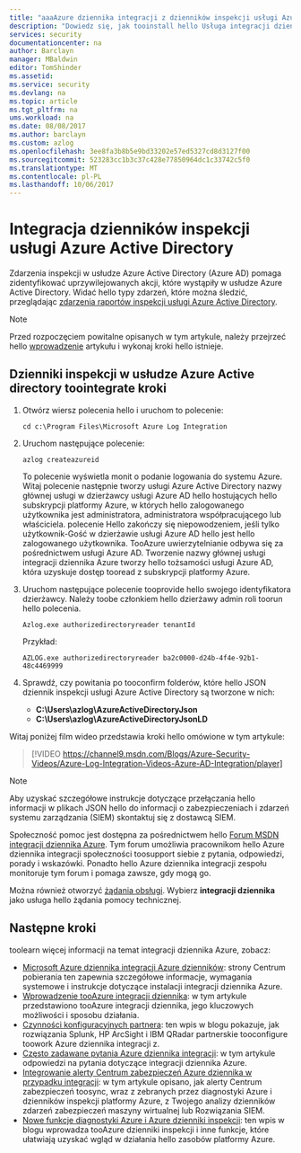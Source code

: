 ```yaml
---
title: "aaaAzure dziennika integracji z dzienników inspekcji usługi Azure Active Directory | Dokumentacja firmy Microsoft"
description: "Dowiedz się, jak tooinstall hello Usługa integracji dziennika Azure oraz integrowanie dzienniki z dzienników inspekcji platformy Azure"
services: security
documentationcenter: na
author: Barclayn
manager: MBaldwin
editor: TomShinder
ms.assetid: 
ms.service: security
ms.devlang: na
ms.topic: article
ms.tgt_pltfrm: na
ums.workload: na
ms.date: 08/08/2017
ms.author: barclayn
ms.custom: azlog
ms.openlocfilehash: 3ee8fa3b8b5e9bd33202e57ed5327cd8d3127f00
ms.sourcegitcommit: 523283cc1b3c37c428e77850964dc1c33742c5f0
ms.translationtype: MT
ms.contentlocale: pl-PL
ms.lasthandoff: 10/06/2017
---
```

# <a name="integrate-azure-active-directory-audit-logs"></a>Integracja dzienników inspekcji usługi Azure Active Directory

Zdarzenia inspekcji w usłudze Azure Active Directory (Azure AD) pomaga zidentyfikować uprzywilejowanych akcji, które wystąpiły w usłudze Azure Active Directory. Widać hello typy zdarzeń, które można śledzić, przeglądając [zdarzenia raportów inspekcji usługi Azure Active Directory](/active-directory/active-directory-reporting-audit-events#list-of-audit-report-events.md).

> [!NOTE]
> Przed rozpoczęciem powitalne opisanych w tym artykule, należy przejrzeć hello [wprowadzenie](security-azure-log-integration-get-started.md) artykułu i wykonaj kroki hello istnieje.

## <a name="steps-toointegrate-azure-active-directory-audit-logs"></a>Dzienniki inspekcji w usłudze Azure Active directory toointegrate kroki

1. Otwórz wiersz polecenia hello i uruchom to polecenie:

   ``cd c:\Program Files\Microsoft Azure Log Integration``

2. Uruchom następujące polecenie: 
 
   ``azlog createazureid``

   To polecenie wyświetla monit o podanie logowania do systemu Azure. Witaj polecenie następnie tworzy usługi Azure Active Directory nazwy głównej usługi w dzierżawcy usługi Azure AD hello hostujących hello subskrypcji platformy Azure, w których hello zalogowanego użytkownika jest administratora, administratora współpracującego lub właściciela. polecenie Hello zakończy się niepowodzeniem, jeśli tylko użytkownik-Gość w dzierżawie usługi Azure AD hello jest hello zalogowanego użytkownika. TooAzure uwierzytelnianie odbywa się za pośrednictwem usługi Azure AD. Tworzenie nazwy głównej usługi integracji dziennika Azure tworzy hello tożsamości usługi Azure AD, która uzyskuje dostęp tooread z subskrypcji platformy Azure.

3. Uruchom następujące polecenie tooprovide hello swojego identyfikatora dzierżawcy. Należy toobe członkiem hello dzierżawy admin roli toorun hello polecenia.

   ``Azlog.exe authorizedirectoryreader tenantId``

   Przykład:

   ``AZLOG.exe authorizedirectoryreader ba2c0000-d24b-4f4e-92b1-48c4469999``

4. Sprawdź, czy powitania po tooconfirm folderów, które hello JSON dziennik inspekcji usługi Azure Active Directory są tworzone w nich:

   * **C:\Users\azlog\AzureActiveDirectoryJson**
   * **C:\Users\azlog\AzureActiveDirectoryJsonLD**

Witaj poniżej film wideo przedstawia kroki hello omówione w tym artykule:

> [!VIDEO https://channel9.msdn.com/Blogs/Azure-Security-Videos/Azure-Log-Integration-Videos-Azure-AD-Integration/player]


> [!NOTE]
> Aby uzyskać szczegółowe instrukcje dotyczące przełączania hello informacji w plikach JSON hello do informacji o zabezpieczeniach i zdarzeń systemu zarządzania (SIEM) skontaktuj się z dostawcą SIEM.

Społeczność pomoc jest dostępna za pośrednictwem hello [Forum MSDN integracji dziennika Azure](https://social.msdn.microsoft.com/Forums/office/home?forum=AzureLogIntegration). Tym forum umożliwia pracownikom hello Azure dziennika integracji społeczności toosupport siebie z pytania, odpowiedzi, porady i wskazówki. Ponadto hello Azure dziennika integracji zespołu monitoruje tym forum i pomaga zawsze, gdy mogą go.

Można również otworzyć [żądania obsługi](../azure-supportability/how-to-create-azure-support-request.md). Wybierz **integracji dziennika** jako usługa hello żądania pomocy technicznej.

## <a name="next-steps"></a>Następne kroki
toolearn więcej informacji na temat integracji dziennika Azure, zobacz:

* [Microsoft Azure dziennika integracji Azure dzienników](https://www.microsoft.com/download/details.aspx?id=53324): strony Centrum pobierania ten zapewnia szczegółowe informacje, wymagania systemowe i instrukcje dotyczące instalacji integracji dziennika Azure.
* [Wprowadzenie tooAzure integracji dziennika](security-azure-log-integration-overview.md): w tym artykule przedstawiono tooAzure integracji dziennika, jego kluczowych możliwości i sposobu działania.
* [Czynności konfiguracyjnych partnera](https://blogs.msdn.microsoft.com/azuresecurity/2016/08/23/azure-log-siem-configuration-steps/): ten wpis w blogu pokazuje, jak rozwiązania Splunk, HP ArcSight i IBM QRadar partnerskie tooconfigure toowork Azure dziennika integracji z.
* [Często zadawane pytania Azure dziennika integracji](security-azure-log-integration-faq.md): w tym artykule odpowiedzi na pytania dotyczące integracji dziennika Azure.
* [Integrowanie alerty Centrum zabezpieczeń Azure dziennika w przypadku integracji](../security-center/security-center-integrating-alerts-with-log-integration.md): w tym artykule opisano, jak alerty Centrum zabezpieczeń toosync, wraz z zebranych przez diagnostyki Azure i dzienników inspekcji platformy Azure, z Twojego analizy dzienników zdarzeń zabezpieczeń maszyny wirtualnej lub Rozwiązania SIEM.
* [Nowe funkcje diagnostyki Azure i Azure dzienniki inspekcji](https://azure.microsoft.com/blog/new-features-for-azure-diagnostics-and-azure-audit-logs/): ten wpis w blogu wprowadza tooAzure dzienniki inspekcji i inne funkcje, które ułatwiają uzyskać wgląd w działania hello zasobów platformy Azure.
